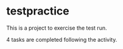 # testpractice

This is a project to exercise the test run.

4 tasks are completed following the activity.

